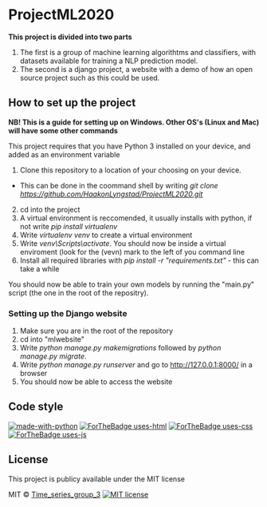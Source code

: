 # ProjectML2020


 
**This project is divided into two parts**

1. The first is a group of machine learning algorithtms and classifiers, with datasets available for training a NLP prediction model.
2. The second is a django project, a website with a demo of how an open source project such as this could be used.

## How to set up the project

**NB! This is a guide for setting up on Windows. Other OS's (Linux and Mac) will have some other commands**

This project requires that you have Python 3 installed on your device, and added as an environment variable

1. Clone this repository to a location of your choosing on your device. 
  - This can be done in the coommand shell by writing *git clone https://github.com/HaakonLyngstad/ProjectML2020.git*
  
2. cd into the project
3. A virtual environment is reccomended, it usually installs with python, if not write *pip install virtualenv*
3. Write *virtualenv venv* to create a virtual environment
4. Write *venv\Scripts\activate*. You should now be inside a virtual enviroment (look for the (vevn) mark to the left of you command line
5. Install all required libraries with *pip install -r "requirements.txt"* - this can take a while

You should now be able to train your own models by running the "main.py" script (the one in the root of the repositry).

### Setting up the Django website

1. Make sure you are in the root of the repository
2. cd into "mlwebsite"
3. Write *python manage.py makemigrations* followed by *python manage.py migrate*.
4. Write *python manage.py runserver* and go to http://127.0.0.1:8000/ in a browser
5. You should now be able to access the website

## Code style

[![made-with-python](https://img.shields.io/badge/Made%20with-Python-1f425f.svg)](https://www.python.org/)
[![ForTheBadge uses-html](http://ForTheBadge.com/images/badges/uses-html.svg)](http://ForTheBadge.com)
[![ForTheBadge uses-css](http://ForTheBadge.com/images/badges/uses-css.svg)](http://ForTheBadge.com)
[![ForTheBadge uses-js](http://ForTheBadge.com/images/badges/uses-js.svg)](http://ForTheBadge.com)


## License
This project is publicy available under the MIT license

MIT © [Time_series_group_3]()
[![MIT license](https://img.shields.io/badge/License-MIT-blue.svg)](https://lbesson.mit-license.org/)

